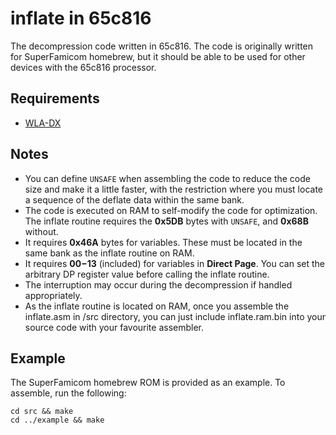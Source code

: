 # inflate in 65c816

The decompression code written in 65c816. The code is originally written for SuperFamicom homebrew, but it should be able to be used for other devices with the 65c816 processor.

## Requirements

- [WLA-DX](https://github.com/vhelin/wla-dx)

## Notes

- You can define `UNSAFE` when assembling the code to reduce the code size and make it a little faster, with the restriction where you must locate a sequence of the deflate data within the same bank.
- The code is executed on RAM to self-modify the code for optimization. The inflate routine requires the **0x5DB** bytes with `UNSAFE`, and **0x68B** without.
- It requires **0x46A** bytes for variables. These must be located in the same bank as the inflate routine on RAM.
- It requires **$00-$13** (included) for variables in **Direct Page**. You can set the arbitrary DP register value before calling the inflate routine.
- The interruption may occur during the decompression if handled appropriately.
- As the inflate routine is located on RAM, once you assemble the inflate.asm in /src directory, you can just include inflate.ram.bin into your source code with your favourite assembler.

## Example

The SuperFamicom homebrew ROM is provided as an example. To assemble, run the following:

```
cd src && make
cd ../example && make
```
